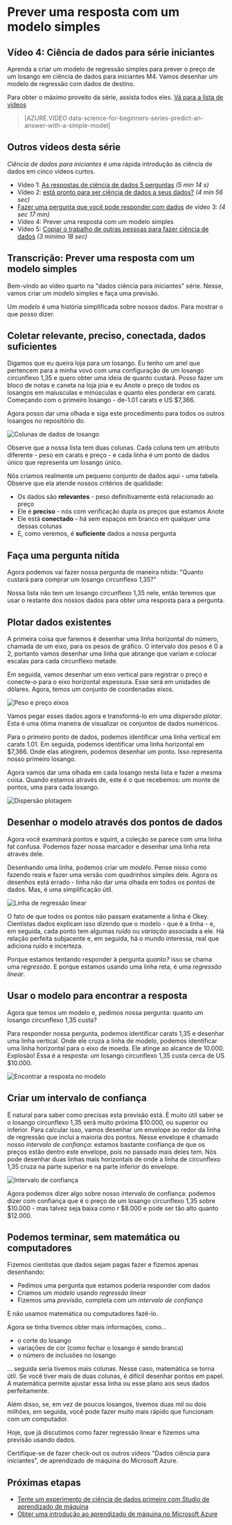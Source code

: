 <properties
   pageTitle="Prever uma resposta com um modelo simples - modelo de regressão | Microsoft Azure"
   description="Como criar um modelo de regressão simples para prever um preço em ciência de dados para iniciantes vídeo 4. Inclui uma regressão linear com dados de destino."                                  
   keywords="criar um modelo, o modelo simples, a previsão de preço, o modelo de regressão simples"
   services="machine-learning"
   documentationCenter="na"
   authors="cjgronlund"
   manager="jhubbard"
   editor="cjgronlund"/>

<tags
   ms.service="machine-learning"
   ms.devlang="na"
   ms.topic="article"
   ms.tgt_pltfrm="na"
   ms.workload="na"
   ms.date="10/20/2016"
   ms.author="cgronlun;garye"/>

# <a name="predict-an-answer-with-a-simple-model"></a>Prever uma resposta com um modelo simples

## <a name="video-4-data-science-for-beginners-series"></a>Vídeo 4: Ciência de dados para série iniciantes

Aprenda a criar um modelo de regressão simples para prever o preço de um losango em ciência de dados para iniciantes M4. Vamos desenhar um modelo de regressão com dados de destino.

Para obter o máximo proveito da série, assista todos eles. [Vá para a lista de vídeos](#other-videos-in-this-series)

> [AZURE.VIDEO data-science-for-beginners-series-predict-an-answer-with-a-simple-model]

## <a name="other-videos-in-this-series"></a>Outros vídeos desta série

*Ciência de dados para iniciantes* é uma rápida introdução às ciência de dados em cinco vídeos curtos.

  * Vídeo 1: [As respostas de ciência de dados 5 perguntas](machine-learning-data-science-for-beginners-the-5-questions-data-science-answers.md) *(5 min 14 s)*
  * Vídeo 2: [está pronto para ser ciência de dados a seus dados?](machine-learning-data-science-for-beginners-is-your-data-ready-for-data-science.md) *(4 min 56 sec)*
  * [Fazer uma pergunta que você pode responder com dados](machine-learning-data-science-for-beginners-ask-a-question-you-can-answer-with-data.md) de vídeo 3: *(4 sec 17 min)*
  * Vídeo 4: Prever uma resposta com um modelo simples
  * Vídeo 5: [Copiar o trabalho de outras pessoas para fazer ciência de dados](machine-learning-data-science-for-beginners-copy-other-peoples-work-to-do-data-science.md) *(3 mínimo 18 sec)*

## <a name="transcript-predict-an-answer-with-a-simple-model"></a>Transcrição: Prever uma resposta com um modelo simples

Bem-vindo ao vídeo quarto na "dados ciência para iniciantes" série. Nesse, vamos criar um modelo simples e faça uma previsão.

Um *modelo* é uma história simplificada sobre nossos dados. Para mostrar o que posso dizer.

## <a name="collect-relevant-accurate-connected-enough-data"></a>Coletar relevante, preciso, conectada, dados suficientes

Digamos que eu queira loja para um losango. Eu tenho um anel que pertencem para a minha vovó com uma configuração de um losango circunflexo 1,35 e quero obter uma ideia de quanto custará. Posso fazer um bloco de notas e caneta na loja joia e eu Anote o preço de todos os losangos em maiusculas e minúsculas e quanto eles ponderar em carats. Começando com o primeiro losango - de-1.01 carats e US $7,366.

Agora posso dar uma olhada e siga este procedimento para todos os outros losangos no repositório do.

![Colunas de dados de losango](./media/machine-learning-data-science-for-beginners-predict-an-answer-with-a-simple-model/diamond-data.png)

Observe que a nossa lista tem duas colunas. Cada coluna tem um atributo diferente - peso em carats e preço - e cada linha é um ponto de dados único que representa um losango único.

Nós criamos realmente um pequeno conjunto de dados aqui - uma tabela. Observe que ela atende nossos critérios de qualidade:

* Os dados são **relevantes** - peso definitivamente está relacionado ao preço
* Ele é **preciso** - nós com verificação dupla os preços que estamos Anote
* Ele está **conectado** - há sem espaços em branco em qualquer uma dessas colunas
* E, como veremos, é **suficiente** dados a nossa pergunta

## <a name="ask-a-sharp-question"></a>Faça uma pergunta nítida

Agora podemos vai fazer nossa pergunta de maneira nítida: "Quanto custará para comprar um losango circunflexo 1,35?"

Nossa lista não tem um losango circunflexo 1,35 nele, então teremos que usar o restante dos nossos dados para obter uma resposta para a pergunta.

## <a name="plot-the-existing-data"></a>Plotar dados existentes

A primeira coisa que faremos é desenhar uma linha horizontal do número, chamada de um eixo, para os pesos de gráfico. O intervalo dos pesos é 0 a 2, portanto vamos desenhar uma linha que abrange que variam e colocar escalas para cada circunflexo metade.

Em seguida, vamos desenhar um eixo vertical para registrar o preço e conecte-o para o eixo horizontal espessura. Esse será em unidades de dólares. Agora, temos um conjunto de coordenadas eixos.

![Peso e preço eixos](./media/machine-learning-data-science-for-beginners-predict-an-answer-with-a-simple-model/weight-and-price-axes.png)

Vamos pegar esses dados agora e transformá-lo em uma *dispersão plotar*. Esta é uma ótima maneira de visualizar os conjuntos de dados numéricos.

Para o primeiro ponto de dados, podemos identificar uma linha vertical em carats 1.01. Em seguida, podemos identificar uma linha horizontal em $7,366. Onde elas atingirem, podemos desenhar um ponto. Isso representa nosso primeiro losango.

Agora vamos dar uma olhada em cada losango nesta lista e fazer a mesma coisa. Quando estamos através de, este é o que recebemos: um monte de pontos, uma para cada losango.

![Dispersão plotagem](./media/machine-learning-data-science-for-beginners-predict-an-answer-with-a-simple-model/scatter-plot.png)

## <a name="draw-the-model-through-the-data-points"></a>Desenhar o modelo através dos pontos de dados

Agora você examinará pontos e squint, a coleção se parece com uma linha fat confusa. Podemos fazer nossa marcador e desenhar uma linha reta através dele.

Desenhando uma linha, podemos criar um *modelo*. Pense nisso como fazendo reais e fazer uma versão com quadrinhos simples dele. Agora os desenhos está errado - linha não dar uma olhada em todos os pontos de dados. Mas, é uma simplificação útil.

![Linha de regressão linear](./media/machine-learning-data-science-for-beginners-predict-an-answer-with-a-simple-model/linear-regression-line.png)

O fato de que todos os pontos não passam exatamente a linha é Okey. Cientistas dados explicam isso dizendo que o modelo - que é a linha - e, em seguida, cada ponto tem algumas *ruído* ou *variação* associada a ele. Há relação perfeita subjacente e, em seguida, há o mundo interessa, real que adiciona ruído e incerteza.

Porque estamos tentando responder à pergunta *quanto?* isso se chama uma *regressão*. E porque estamos usando uma linha reta, é uma *regressão linear*.

## <a name="use-the-model-to-find-the-answer"></a>Usar o modelo para encontrar a resposta

Agora que temos um modelo e, pedimos nossa pergunta: quanto um losango circunflexo 1,35 custa?

Para responder nossa pergunta, podemos identificar carats 1,35 e desenhar uma linha vertical. Onde ele cruza a linha de modelo, podemos identificar uma linha horizontal para o eixo de moeda. Ele atinge ao alcance de 10.000. Explosão! Essa é a resposta: um losango circunflexo 1,35 custa cerca de US $10.000.

![Encontrar a resposta no modelo](./media/machine-learning-data-science-for-beginners-predict-an-answer-with-a-simple-model/find-the-answer.png)

## <a name="create-a-confidence-interval"></a>Criar um intervalo de confiança

É natural para saber como precisas esta previsão está. É muito útil saber se o losango circunflexo 1,35 será muito próxima $10.000, ou superior ou inferior. Para calcular isso, vamos desenhar um envelope ao redor da linha de regressão que inclui a maioria dos pontos. Nesse envelope é chamado nosso *intervalo de confiança*: estamos bastante confiança de que os preços estão dentro este envelope, pois no passado mais deles tem. Nós pode desenhar duas linhas mais horizontais de onde a linha de circunflexo 1,35 cruza na parte superior e na parte inferior do envelope.

![Intervalo de confiança](./media/machine-learning-data-science-for-beginners-predict-an-answer-with-a-simple-model/confidence-interval.png)

Agora podemos dizer algo sobre nosso intervalo de confiança: podemos dizer com confiança que é o preço de um losango circunflexo 1,35 sobre $10.000 - mas talvez seja baixa como r $8.000 e pode ser tão alto quanto $12.000.

## <a name="were-done-with-no-math-or-computers"></a>Podemos terminar, sem matemática ou computadores

Fizemos cientistas que dados sejam pagas fazer e fizemos apenas desenhando:

* Pedimos uma pergunta que estamos poderia responder com dados
* Criamos um *modelo* usando *regressão linear*
* Fizemos uma *previsão*, completa com um *intervalo de confiança*

E não usamos matemática ou computadores fazê-lo.

Agora se tinha tivemos obter mais informações, como...

* o corte do losango
* variações de cor (como fechar o losango é sendo branca)
* o número de inclusões no losango

… seguida seria tivemos mais colunas. Nesse caso, matemática se torna útil. Se você tiver mais de duas colunas, é difícil desenhar pontos em papel. A matemática permite ajustar essa linha ou esse plano aos seus dados perfeitamente.

Além disso, se, em vez de poucos losangos, tivemos duas mil ou dois milhões, em seguida, você pode fazer muito mais rápido que funcionam com um computador.

Hoje, que já discutimos como fazer regressão linear e fizemos uma previsão usando dados.

Certifique-se de fazer check-out os outros vídeos "Dados ciência para iniciantes", de aprendizado de máquina do Microsoft Azure.



## <a name="next-steps"></a>Próximas etapas

  * [Tente um experimento de ciência de dados primeiro com Studio de aprendizado de máquina](machine-learning-create-experiment.md)
  * [Obter uma introdução ao aprendizado de máquina no Microsoft Azure](machine-learning-what-is-machine-learning.md)
